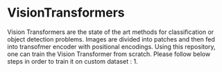 # VisionTransformers
Vision Transformers are the state of the art methods for classification or object detection problems. Images are divided into patches and then fed into transofmer encoder with positional encodings.
Using this repository, one can train the Vision Transformer from scratch. Please follow below steps in order to train it on custom dataset :
1. 
